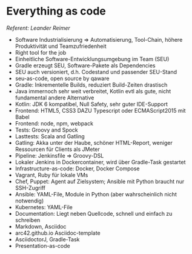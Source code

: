 # Everything as code
*Referent: Leander Reimer*

- Software Industrialisierung => Automatisierung, Tool-Chain, höhere
  Produktivität und Teamzufriedenheit
- Right tool for the job
- Einheitliche Software-Entwicklungsumgebung im Team (SEU)
- Gradle erzeugt SEU, Software-Pakete als Dependencies
- SEU auch versioniert, d.h. Codestand und passender SEU-Stand
- seu-as-code, open source by qaware
- Gradle: Inkrementelle Builds, reduziert Build-Zeiten drastisch
- Java immernoch sehr weit verbreitet, Kotlin evtl als gute, nicht fundamental
  andere Alternative
- Kotlin: JDK 6 kompatibel, Null Safety, sehr guter IDE-Support
- Frontend: HTML5, CSS3 DAZU Typescript oder ECMAScript2015 mit Babel
- Frontend: node, npm, webpack
- Tests: Groovy and Spock
- Lasttests: Scala and Gatling
- Gatling: Akka unter der Haube, schöner HTML-Report, weniger Ressourcen für
  Clients als JMeter
- Pipeline: Jenkinsfile => Groovy-DSL
- Lokaler Jenkins in Dockercontainer, wird über Gradle-Task gestartet
- Infrastructure-as-code: Docker, Docker Compose
- Vagrant, Ruby für lokale VMs
- Chef, Puppet: Agent auf Zielsystem; Ansible mit Python braucht nur SSH-Zugriff
- Ansible: YAML-File, Module in Python (aber wahrscheinlich nicht notwendig)
- Kubernetes: YAML-File
- Documentation: Liegt neben Quellcode, schnell und einfach zu schreiben
- Markdown, Asciidoc
- arc42.github.io Asciidoc-template
- AsciidoctorJ, Gradle-Task
- Presentation-as-code
